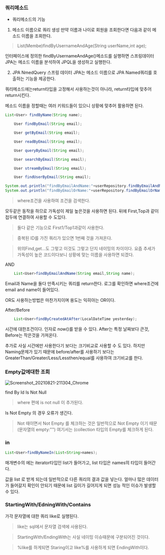 ### 쿼리메소드

* 쿼리메소드의 기능

1. 메소드 이름으로 쿼리 생성
  만약 이름과 나이로 회원을 조회한다면 다음과 같이 메소드 이름을 조회한다.
  > List(Membe)findByUsernameAndAge(String userName,int age);
  
  인터페이스에 정의한 findByUsernameAndAge()메소드를 실행하면 스프링데이터 JPA는 메소드 이름을 분석하여 JPQL을 생성하고 실행한다.
  
2. JPA NmedQuery
  스프링 데이터 JPA는 메소드 이름으로 JPA Named쿼리를 호출하는 기능을 제공한다.
  
 
  
  쿼리메소드에는return타입을 고정해서 사용하는것이 아니라, return타입에 맞추어 return시킨다.
  
  메소드 이름을 정할때는 여러 키워드들이 있으니 상황에 맞추어 활용하면 된다.
  
```java
List<User> findByName(String name);

    User findByEmail(String email);

    User getByEmail(String email);

    User readByEmail(String email);

    User queryByEmail(String email);

    User searchByEmail(String email);

    User streamByEmail(String email);

    User findUserByEmail(String email);
```

```java
System.out.println("findByEmailAndName:"+userRepository.findByEmailAndName("kr@naver.com","martin"));
System.out.println("findByEmailOrName:"+userRepository.findByEmailOrName("kr@naver.com","martin"));
```
> where조건을 사용하여 조건을 검색한다.


모두같은 동작을 하므로 가독성이 제일 높은것을 사용하면 된다.
뒤에 First,Top과 같이 접두에 연결하여 사용할 수 도있다.

> 둘다 같은 기능으로 First1/Top1과같이 사용한다.

> 중복된 ID를 가진 쿼리가 있으면 1번째 것을 가져온다.

> 위의Find,get...도 그렇고 이것도 그렇고 단지 네이밍의 차이이다. 요즘 추세가 가독성이 높은 코드이다보니 상황에 맞는 이름을 사용하면 되겠다.



AND
```java
    List<User>findByEmailAndName(String email,String name);
```
Email과 Name을 둘다 만족시키는 쿼리를 return한다. 로그를 확인하면
where조건에 email and name이 들어있다.

OR도 사용하는방법은 마찬가지이며 용도는 익히아는 OR이다.


After/Before
```java
    List<User>findByCreatedAtAfter(LocalDateTime yesterday);
```

시간에 대한조건이다.
인자로 now()를 받을 수 있다.
After는 특정 날짜보다 큰것, Before는 작은것을 가져온다.

추가로 사실 시간에만 사용한다기 보다는 크기비교로 사용할 수 도 있다.
하지만 Naming문제가 있기 때문에 before/after를 사용하기 보다는 GreaterThan/Greater/Less/Lessthen/equal를 사용하여 크기비교를 한다.




### Empty값에대한 조회

![Screenshot_20210821-211304_Chrome](https://user-images.githubusercontent.com/80390524/130321478-d8489cb2-1810-4d46-899f-6c72a0262cf1.jpg)


find By Id Is Not Null

> where 편에 is not null 이 추가된다.

Is Not Empty 의 경우 오류가 생긴다.

> Not 때이면서 Not Empty 를 체크하는 것은
> 일반적으로 Not Empty 이기 때문 (문자열의 empty:"")
> 여기서는 (collection 타입의 Empty를 체크하게 된다.


### in

```java
List<User>findByNameIn(List<String>names);
```

매개변수의 에는 iterator타입인 list가 들어가고, list 타입은 names의 타입이 들어간다.


값을 list 로 받게 되는데 일반적으로 다른 쿼리의 결과 값을 넣는다.
얼마나 많은 데이터가 들어갈지 확인이 안되기 때문에 list 길이가
길어지게 되면 성능 적인 이슈가 발생할 수 있다.


### StartingWith/EdningWith/Contains

가각 문자열에 대한 쿼리 like로 실행된다.
> like는 sql에서 문자열 검색에 사용된다.

> StartingWith/EndingWith는 사실 네이밍 이슈때문에 구분되어진 것이다.

> %like를 하게되면 Staring이고 like%를 사용하게 되면 EndingWith이다.



